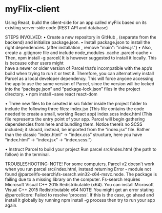 # myFlix-client
Using React, build the client-side for an app called myFlix based on its
existing server-side code (REST API and database)

STEPS INVOLVED:
•	Create a new repository in GitHub , (separate from the backend) and initialize package.json.
•	Install package.json to install the right dependencies. (after installation , remove "main": "index.js")
•	Also, create a .gitignore file and include 
node_modules
.cache
.parcel-cache
•	Then, npm install -g parcel( It is however suggested to install it locally. This is because other users might   
have a newer or older version of Parcel that’s incompatible with the app’s build when trying to 
run it or test it.
Therefore, you can alternatively install Parcel as a local developer dependency. This will force anyone accessing the app to use the same version of Parcel, since     the version will be locked into the “package.json” and “package-lock.json” files in the project directory.
•	npm install –save react react-dom

•	Three new files to be created in src folder inside the project folder to include the following three files:
index.jsx   (This file contains the code needed to create a small, working React app)
index.scss
index.html   (This file represents the entry point of your app. Parcel will begin gathering dependencies from here and bundling them. Notice there’s no SCSS included; it should, instead, be imported from the “index.jsx” file. Rather than the classic “index.html” → “index.css” structure, here you have “index.html” → “index.jsx” → “index.scss.”)

•	Instruct Parcel to build your project
Run parcel src/index.html (the path to follow) in the terminal.

TROUBLESHOOTING:
NOTE!
For some computers, Parcel v2 doesn't work when you run parcel src/index.html, instead returning Error - module not found @parcel\fs-search\fs-search.win32-x64-msvc.node.
The package is failing due to a missing library on the computer. Fs-search requires Microsoft Visual C++ 2015 Redistributable (x64).
You can install Microsoft Visual C++ 2015 Redistributable x64
NOTE!
You might get an error stating @parcel/core: Failed to resolve 'process'. If this is the case, go ahead and install it globally by running npm install -g process then try to run your app again.

